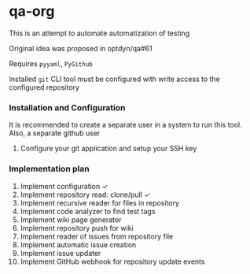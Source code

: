 # qa-org
This is an attempt to automate automatization of testing

Original idea was proposed in optdyn/qa#61

Requires `pyyaml`, `PyGithub`

Installed `git` CLI tool must be configured with write access to the configured repository

### Installation and Configuration

It is recommended to create a separate user in a system to run this tool. Also, a separate github user

1. Configure your git application and setup your SSH key


### Implementation plan

1. Implement configuration ✓
2. Implement repository read: clone/pull ✓
3. Implement recursive reader for files in repository
4. Implement code analyzer to find test tags
5. Implement wiki page generator
6. Implement repository push for wiki
7. Implement reader of issues from repository file
8. Implement automatic issue creation
9. Implement issue updater
10. Implement GitHub webhook for repository update events